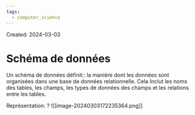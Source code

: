 ```yaml
---
tags:
  - computer_science
---
```

Created: 2024-03-03

# Schéma de données

Un schéma de données définit:: la manière dont les données sont organisées dans une base de données relationnelle. Cela Inclut les noms des tables, les champs, les types de données des champs et les relations entre les tables.
<!--SR:!2024-04-08,10,210-->

Représentation:
?
![[image-20240303172235364.png]]
<!--SR:!2024-05-01,26,248-->

